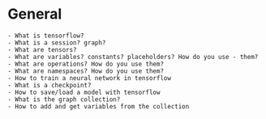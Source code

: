 # General

    - What is tensorflow?
    - What is a session? graph?
    - What are tensors?
    - What are variables? constants? placeholders? How do you use - them?
    - What are operations? How do you use them?
    - What are namespaces? How do you use them?
    - How to train a neural network in tensorflow
    - What is a checkpoint?
    - How to save/load a model with tensorflow
    - What is the graph collection?
    - How to add and get variables from the collection
